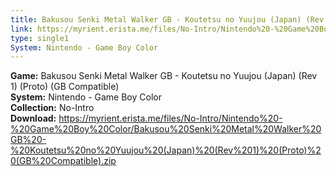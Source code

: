 ```yaml
---
title: Bakusou Senki Metal Walker GB - Koutetsu no Yuujou (Japan) (Rev 1) (Proto) (GB Compatible)
link: https://myrient.erista.me/files/No-Intro/Nintendo%20-%20Game%20Boy%20Color/Bakusou%20Senki%20Metal%20Walker%20GB%20-%20Koutetsu%20no%20Yuujou%20(Japan)%20(Rev%201)%20(Proto)%20(GB%20Compatible).zip
type: single1
System: Nintendo - Game Boy Color
---
```

<b>Game:</b> Bakusou Senki Metal Walker GB - Koutetsu no Yuujou (Japan) (Rev 1) (Proto) (GB Compatible)<br>
<b>System:</b> Nintendo - Game Boy Color<br>
<b>Collection:</b> No-Intro<br>
<b>Download:</b> https://myrient.erista.me/files/No-Intro/Nintendo%20-%20Game%20Boy%20Color/Bakusou%20Senki%20Metal%20Walker%20GB%20-%20Koutetsu%20no%20Yuujou%20(Japan)%20(Rev%201)%20(Proto)%20(GB%20Compatible).zip